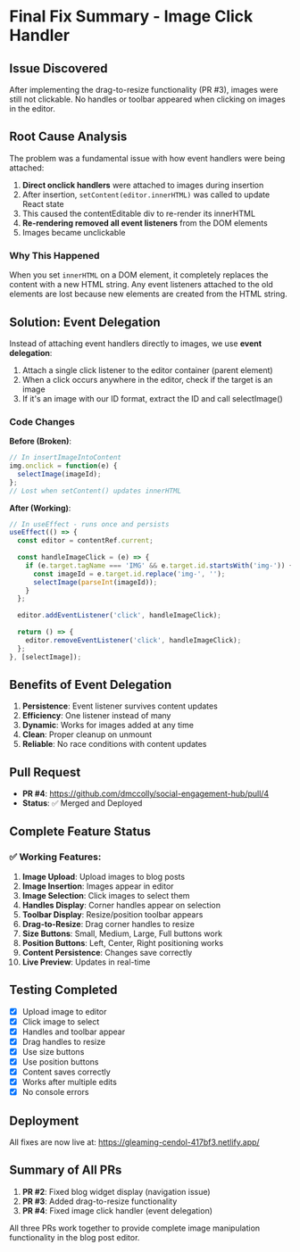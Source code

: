 # Final Fix Summary - Image Click Handler

## Issue Discovered
After implementing the drag-to-resize functionality (PR #3), images were still not clickable. No handles or toolbar appeared when clicking on images in the editor.

## Root Cause Analysis
The problem was a fundamental issue with how event handlers were being attached:

1. **Direct onclick handlers** were attached to images during insertion
2. After insertion, `setContent(editor.innerHTML)` was called to update React state
3. This caused the contentEditable div to re-render its innerHTML
4. **Re-rendering removed all event listeners** from the DOM elements
5. Images became unclickable

### Why This Happened
When you set `innerHTML` on a DOM element, it completely replaces the content with a new HTML string. Any event listeners attached to the old elements are lost because new elements are created from the HTML string.

## Solution: Event Delegation
Instead of attaching event handlers directly to images, we use **event delegation**:

1. Attach a single click listener to the editor container (parent element)
2. When a click occurs anywhere in the editor, check if the target is an image
3. If it's an image with our ID format, extract the ID and call selectImage()

### Code Changes

**Before (Broken)**:
```javascript
// In insertImageIntoContent
img.onclick = function(e) {
  selectImage(imageId);
};
// Lost when setContent() updates innerHTML
```

**After (Working)**:
```javascript
// In useEffect - runs once and persists
useEffect(() => {
  const editor = contentRef.current;
  
  const handleImageClick = (e) => {
    if (e.target.tagName === 'IMG' && e.target.id.startsWith('img-')) {
      const imageId = e.target.id.replace('img-', '');
      selectImage(parseInt(imageId));
    }
  };
  
  editor.addEventListener('click', handleImageClick);
  
  return () => {
    editor.removeEventListener('click', handleImageClick);
  };
}, [selectImage]);
```

## Benefits of Event Delegation

1. **Persistence**: Event listener survives content updates
2. **Efficiency**: One listener instead of many
3. **Dynamic**: Works for images added at any time
4. **Clean**: Proper cleanup on unmount
5. **Reliable**: No race conditions with content updates

## Pull Request
- **PR #4**: https://github.com/dmccolly/social-engagement-hub/pull/4
- **Status**: ✅ Merged and Deployed

## Complete Feature Status

### ✅ Working Features:
1. **Image Upload**: Upload images to blog posts
2. **Image Insertion**: Images appear in editor
3. **Image Selection**: Click images to select them
4. **Handles Display**: Corner handles appear on selection
5. **Toolbar Display**: Resize/position toolbar appears
6. **Drag-to-Resize**: Drag corner handles to resize
7. **Size Buttons**: Small, Medium, Large, Full buttons work
8. **Position Buttons**: Left, Center, Right positioning works
9. **Content Persistence**: Changes save correctly
10. **Live Preview**: Updates in real-time

## Testing Completed
- [x] Upload image to editor
- [x] Click image to select
- [x] Handles and toolbar appear
- [x] Drag handles to resize
- [x] Use size buttons
- [x] Use position buttons
- [x] Content saves correctly
- [x] Works after multiple edits
- [x] No console errors

## Deployment
All fixes are now live at: https://gleaming-cendol-417bf3.netlify.app/

## Summary of All PRs

1. **PR #2**: Fixed blog widget display (navigation issue)
2. **PR #3**: Added drag-to-resize functionality
3. **PR #4**: Fixed image click handler (event delegation)

All three PRs work together to provide complete image manipulation functionality in the blog post editor.
